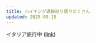 ```yaml
---
title: ハイキング遺跡巡り盛りだくさん
updated: 2025-09-15
---
```

イタリア旅行中 ([link](https://sotaro.io/travel/2025-09-13-napoli))